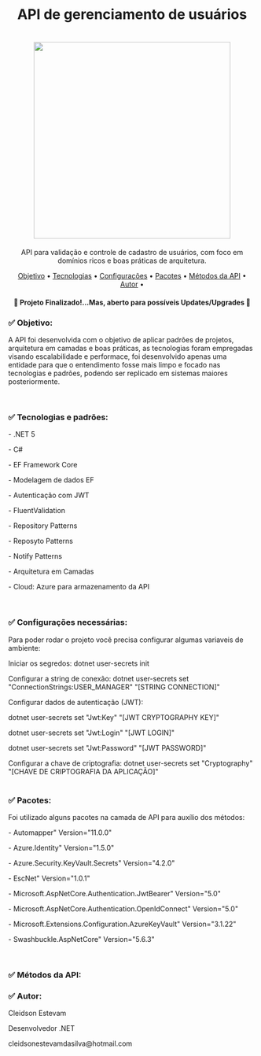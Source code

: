 <h1 align="center">API de gerenciamento de usuários</h1>

<h1 align="center">
<img src="https://github.com/CleidsonEstevam/API_MANAGER/blob/main/src/5%20-%20Manager.Core/Images/Design%20sem%20nome.jpg" height="400" width="400"/>
</h1>
<p align="center">API para validação e controle de cadastro de usuários, com foco em domínios ricos e boas práticas de arquitetura.</p>

<p align="center" height="400" width="400">
 <a href="#objetivo">Objetivo</a> •
 <a href="#tecnologias">Tecnologias</a> •
 <a href="#config">Configurações</a> •
 <a href="#pacotes">Pacotes</a> •
 <a href="#metodos">Métodos da API</a> •
 <a href="#autor">Autor</a> •
</p>

<h4 align="center"> 
	🚧  Projeto Finalizado!...Mas, aberto para possíveis Updates/Upgrades 🚧
</h4>

<h3 id="objetivo">✅ Objetivo:</h3>
<p>A API foi desenvolvida com o objetivo de aplicar padrões de projetos, arquitetura em camadas e boas práticas, as tecnologias foram empregadas visando escalabilidade e performace, foi desenvolvido apenas uma entidade para que o entendimento fosse mais limpo e focado nas tecnologias e padrões, podendo ser replicado em sistemas maiores posteriormente.<p/>
<br/>
<h3 id="tecnologias">✅ Tecnologias e padrões:</h3>
<p>- .NET 5 <p/>
<p>- C# <p/>
<p>- EF Framework Core<p/>
<p>- Modelagem de dados EF <p/>
<p>- Autenticação com JWT <p/>
<p>- FluentValidation </p>
<p>- Repository Patterns </p>
<p>- Reposyto Patterns </p>
<p>- Notify Patterns </p>
<p>- Arquitetura em Camadas </p>
<p>- Cloud: Azure para armazenamento da API </p>
<br/>
<h3 id="config">✅ Configurações necessárias:</h3>
Para poder rodar o projeto você precisa configurar algumas variaveis de ambiente:
<br/>
<p>Iniciar os segredos: dotnet user-secrets init<p/>
<p>Configurar a string de conexão: dotnet user-secrets set "ConnectionStrings:USER_MANAGER" "[STRING CONNECTION]"<p/>
<p>Configurar dados de autenticação (JWT): <p/>
<p>dotnet user-secrets set "Jwt:Key" "[JWT CRYPTOGRAPHY KEY]"<p/>
<p>dotnet user-secrets set "Jwt:Login" "[JWT LOGIN]"<p/>
<p>dotnet user-secrets set "Jwt:Password" "[JWT PASSWORD]"<p/>
<p>Configurar a chave de criptografia: dotnet user-secrets set "Cryptography" "[CHAVE DE CRIPTOGRAFIA DA APLICAÇÃO]"
<br/>
<br/>
<h3 id="pacotes">✅ Pacotes:</h3>
Foi utilizado alguns pacotes na camada de API para auxílio dos métodos:
<p>- Automapper" Version="11.0.0"<p/>
<p>- Azure.Identity" Version="1.5.0" <p/>
<p>- Azure.Security.KeyVault.Secrets" Version="4.2.0" <p/>
<p>- EscNet" Version="1.0.1" <p/>
<p>- Microsoft.AspNetCore.Authentication.JwtBearer" Version="5.0" <p/>
<p>- Microsoft.AspNetCore.Authentication.OpenIdConnect" Version="5.0" <p/>
<p>- Microsoft.Extensions.Configuration.AzureKeyVault" Version="3.1.22" <p/>
<p>- Swashbuckle.AspNetCore" Version="5.6.3" <p/>
<br/>
<h3 id="pacotes">✅ Métodos da API:</h3>
<p><p/>
<p><p/>
<p><p/>
<p><p/>
<p><p/>
<p><p/>
<p><p/>


<h3 id="autor">✅ Autor:</h3>
 <p>Cleidson Estevam<p/>
 <p>Desenvolvedor .NET<p/>
 <p>cleidsonestevamdasilva@hotmail.com<p>












